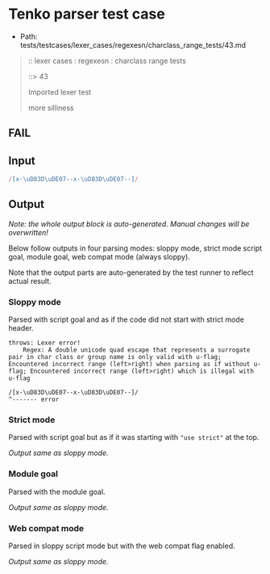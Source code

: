 # Tenko parser test case

- Path: tests/testcases/lexer_cases/regexesn/charclass_range_tests/43.md

> :: lexer cases : regexesn : charclass range tests
>
> ::> 43
>
> Imported lexer test
>
> more silliness

## FAIL

## Input

`````js
/[x-\uD83D\uDE07--x-\uD83D\uDE07--]/
`````

## Output

_Note: the whole output block is auto-generated. Manual changes will be overwritten!_

Below follow outputs in four parsing modes: sloppy mode, strict mode script goal, module goal, web compat mode (always sloppy).

Note that the output parts are auto-generated by the test runner to reflect actual result.

### Sloppy mode

Parsed with script goal and as if the code did not start with strict mode header.

`````
throws: Lexer error!
    Regex: A double unicode quad escape that represents a surrogate pair in char class or group name is only valid with u-flag; Encountered incorrect range (left>right) when parsing as if without u-flag; Encountered incorrect range (left>right) which is illegal with u-flag

/[x-\uD83D\uDE07--x-\uD83D\uDE07--]/
^------- error
`````

### Strict mode

Parsed with script goal but as if it was starting with `"use strict"` at the top.

_Output same as sloppy mode._

### Module goal

Parsed with the module goal.

_Output same as sloppy mode._

### Web compat mode

Parsed in sloppy script mode but with the web compat flag enabled.

_Output same as sloppy mode._
